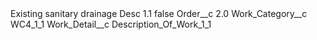 <?xml version="1.0" encoding="UTF-8"?>
<CustomMetadata xmlns="http://soap.sforce.com/2006/04/metadata" xmlns:xsi="http://www.w3.org/2001/XMLSchema-instance" xmlns:xsd="http://www.w3.org/2001/XMLSchema">
    <label>Existing sanitary drainage Desc 1.1</label>
    <protected>false</protected>
    <values>
        <field>Order__c</field>
        <value xsi:type="xsd:double">2.0</value>
    </values>
    <values>
        <field>Work_Category__c</field>
        <value xsi:type="xsd:string">WC4_1_1</value>
    </values>
    <values>
        <field>Work_Detail__c</field>
        <value xsi:type="xsd:string">Description_Of_Work_1_1</value>
    </values>
</CustomMetadata>
